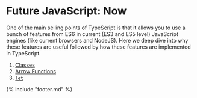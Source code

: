 # Future JavaScript: Now
One of the main selling points of TypeScript is that it allows you to use a bunch of features from ES6 in current (ES3 and ES5 level) JavaScript engines (like current browsers and NodeJS). Here we deep dive into why these features are useful followed by how these features are implemented in TypeScript.

1. [Classes](./classes.md)
1. [Arrow Functions](./arrow-functions.md)
1. [`let`](./let.md)

{% include "footer.md" %}